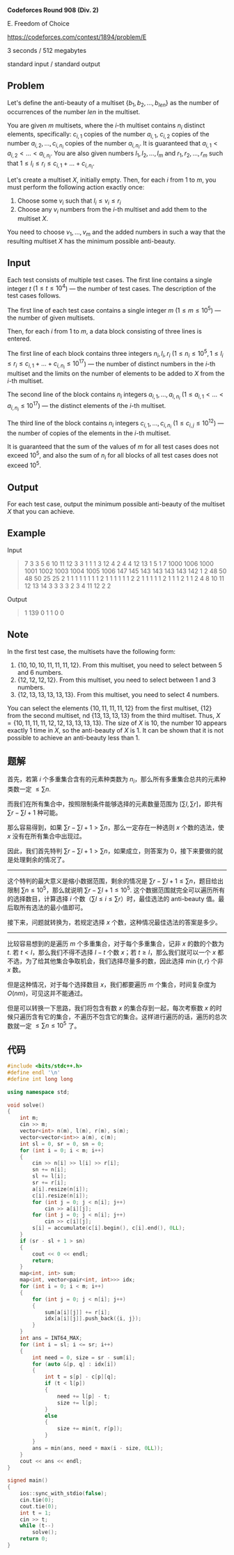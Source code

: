 **Codeforces Round 908 (Div. 2)**

E. Freedom of Choice

https://codeforces.com/contest/1894/problem/E

<!--more-->

3 seconds / 512 megabytes

standard input / standard output

## Problem

Let's define the anti-beauty of a multiset $\{b_1, b_2, \ldots, b_{len}\}$ as the number of occurrences of the number $len$ in the multiset.

You are given $m$ multisets, where the $i$-th multiset contains $n_i$ distinct elements, specifically: $c_{i, 1}$ copies of the number $a_{i,1}$, $c_{i, 2}$ copies of the number $a_{i,2}, \ldots, c_{i, n_i}$ copies of the number $a_{i, n_i}$. It is guaranteed that $a_{i, 1} < a_{i, 2} < \ldots < a_{i, n_i}$. You are also given numbers $l_1, l_2, \ldots, l_m$ and $r_1, r_2, \ldots, r_m$ such that $1 \le l_i \le r_i \le c_{i, 1} + \ldots + c_{i, n_i}$.

Let's create a multiset $X$, initially empty. Then, for each $i$ from $1$ to $m$, you must perform the following action exactly once:

1. Choose some $v_i$ such that $l_i \le v_i \le r_i$
2. Choose any $v_i$ numbers from the $i$-th multiset and add them to the multiset $X$.

You need to choose $v_1, \ldots, v_m$ and the added numbers in such a way that the resulting multiset $X$ has the minimum possible anti-beauty.

## Input

Each test consists of multiple test cases. The first line contains a single integer $t$ ($1 \le t \le 10^4$) — the number of test cases. The description of the test cases follows.

The first line of each test case contains a single integer $m$ ($1 \le m \le 10^5$) — the number of given multisets.

Then, for each $i$ from $1$ to $m$, a data block consisting of three lines is entered.

The first line of each block contains three integers $n_i, l_i, r_i$ ($1 \le n_i \le 10^5, 1 \le l_i \le r_i \le c_{i, 1} + \ldots + c_{i, n_i} \le 10^{17}$) — the number of distinct numbers in the $i$-th multiset and the limits on the number of elements to be added to $X$ from the $i$-th multiset.

The second line of the block contains $n_i$ integers $a_{i, 1}, \ldots, a_{i, n_i}$ ($1 \le a_{i, 1} < \ldots < a_{i, n_i} \le 10^{17}$) — the distinct elements of the $i$-th multiset.

The third line of the block contains $n_i$ integers $c_{i, 1}, \ldots, c_{i, n_i}$ ($1 \le c_{i, j} \le 10^{12}$) — the number of copies of the elements in the $i$-th multiset.

It is guaranteed that the sum of the values of $m$ for all test cases does not exceed $10^5$, and also the sum of $n_i$ for all blocks of all test cases does not exceed $10^5$.

## Output

For each test case, output the minimum possible anti-beauty of the multiset $X$ that you can achieve.

## Example

Input

> 7
> 3
> 3 5 6
> 10 11 12
> 3 3 1
> 1 1 3
> 12
> 4
> 2 4 4
> 12 13
> 1 5
> 1
> 7 1000 1006
> 1000 1001 1002 1003 1004 1005 1006
> 147 145 143 143 143 143 142
> 1
> 2 48 50
> 48 50
> 25 25
> 2
> 1 1 1
> 1
> 1
> 1 1 1
> 2
> 1
> 1
> 1 1 1
> 1
> 2
> 2
> 1 1 1
> 1
> 1
> 2 1 1
> 1 2
> 1 1
> 2
> 4 8 10
> 11 12 13 14
> 3 3 3 3
> 2 3 4
> 11 12
> 2 2

Output

> 1
> 139
> 0
> 1
> 1
> 0
> 0

## Note

In the first test case, the multisets have the following form:

1. $\{10, 10, 10, 11, 11, 11, 12\}$. From this multiset, you need to select between $5$ and $6$ numbers.
2. $\{12, 12, 12, 12\}$. From this multiset, you need to select between $1$ and $3$ numbers.
3. $\{12, 13, 13, 13, 13, 13\}$. From this multiset, you need to select $4$ numbers.

You can select the elements $\{10, 11, 11, 11, 12\}$ from the first multiset, $\{12\}$ from the second multiset, nd $\{13, 13, 13, 13\}$ from the third multiset. Thus, $X = \{10, 11, 11, 11, 12, 12, 13, 13, 13, 13\}$. The size of $X$ is $10$, the number $10$ appears exactly $1$ time in $X$, so the anti-beauty of $X$ is $1$. It can be shown that it is not possible to achieve an anti-beauty less than $1$.

## 题解

首先，若第 $i$ 个多重集合含有的元素种类数为 $n_i$，那么所有多重集合总共的元素种类数一定 $\leq\sum n$.

而我们在所有集合中，按照限制条件能够选择的元素数量范围为 $[\sum l,\sum r]$，即共有 $\sum r - \sum l + 1$ 种可能。

那么容易得到，如果 $\sum r - \sum l + 1>\sum n$，那么一定存在一种选则 $x$ 个数的选法，使 $x$ 没有在所有集合中出现过。

因此，我们首先特判 $\sum r - \sum l + 1>\sum n$，如果成立，则答案为 $0$，接下来要做的就是处理剩余的情况了。

------

这个特判的最大意义是缩小数据范围，剩余的情况是 $\sum r - \sum l + 1\leq\sum n$，题目给出限制 $\sum n\leq 10^5$，那么就说明 $\sum r - \sum l + 1\leq 10^5$. 这个数据范围就完全可以遍历所有的选择数目，计算选择 $i$ 个数（$\sum l\leq i \leq \sum r$）时，最佳选法的 anti-beauty 值。最后取所有选法的最小值即可。

接下来，问题就转换为，若规定选择 $x$ 个数，这种情况最佳选法的答案是多少。

------

比较容易想到的是遍历 $m$ 个多重集合，对于每个多重集合，记非 $x$ 的数的个数为 $t$. 若 $t<l$，那么我们不得不选择 $l-t$ 个数 $x$；若 $t\geq l$，那么我们就可以一个 $x$ 都不选，为了给其他集合争取机会，我们选择尽量多的数，因此选择 $\min\{t,r\}$ 个非 $x$ 数。

但是这种情况，对于每个选择数目 $x$，我们都要遍历 $m$ 个集合，时间复杂度为 $O(nm)$，可见这并不能通过。

但是可以转换一下思路，我们将包含有数 $x$ 的集合存到一起，每次考察数 $x$ 的时候只遍历含有它的集合，不遍历不包含它的集合。这样进行遍历的话，遍历的总次数就一定 $\leq\sum n\leq10^5$ 了。

## 代码

```cpp
#include <bits/stdc++.h>
#define endl '\n'
#define int long long
 
using namespace std;
 
void solve()
{
    int m;
    cin >> m;
    vector<int> n(m), l(m), r(m), s(m);
    vector<vector<int>> a(m), c(m);
    int sl = 0, sr = 0, sn = 0;
    for (int i = 0; i < m; i++)
    {
        cin >> n[i] >> l[i] >> r[i];
        sn += n[i];
        sl += l[i];
        sr += r[i];
        a[i].resize(n[i]);
        c[i].resize(n[i]);
        for (int j = 0; j < n[i]; j++)
            cin >> a[i][j];
        for (int j = 0; j < n[i]; j++)
            cin >> c[i][j];
        s[i] = accumulate(c[i].begin(), c[i].end(), 0LL);
    }
    if (sr - sl + 1 > sn)
    {
        cout << 0 << endl;
        return;
    }
    map<int, int> sum;
    map<int, vector<pair<int, int>>> idx;
    for (int i = 0; i < m; i++)
    {
        for (int j = 0; j < n[i]; j++)
        {
            sum[a[i][j]] += r[i];
            idx[a[i][j]].push_back({i, j});
        }
    }
    int ans = INT64_MAX;
    for (int i = sl; i <= sr; i++)
    {
        int need = 0, size = sr - sum[i];
        for (auto &[p, q] : idx[i])
        {
            int t = s[p] - c[p][q];
            if (t < l[p])
            {
                need += l[p] - t;
                size += l[p];
            }
            else
            {
                size += min(t, r[p]);
            }
        }
        ans = min(ans, need + max(i - size, 0LL));
    }
    cout << ans << endl;
}
 
signed main()
{
    ios::sync_with_stdio(false);
    cin.tie(0);
    cout.tie(0);
    int t = 1;
    cin >> t;
    while (t--)
        solve();
    return 0;
}
```


